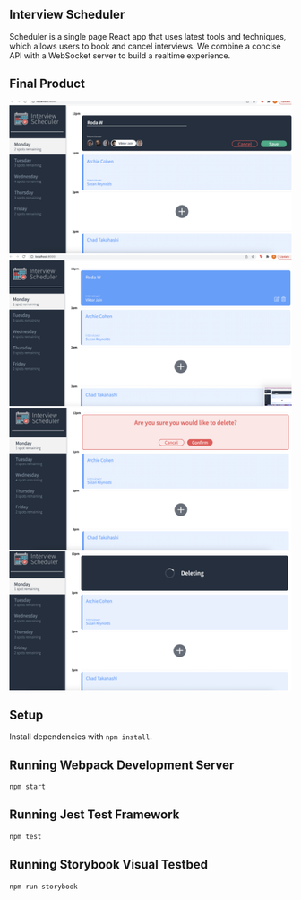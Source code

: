 ## Interview Scheduler 

Scheduler is a single page React app that uses latest tools and techniques,  which allows users to book and cancel interviews. We combine a concise API with a WebSocket server to build a realtime experience.

## Final Product
!["Screenshot of the Homepage"](https://raw.githubusercontent.com/RodaW/Scheduler/42fd0e477fd4ff173bbafc71b7e40cf620740d94/public/images/Screen%20Shot%202022-02-01%20at%204.23.05%20PM.png)
!["Screenshot of Student Submission"](https://raw.githubusercontent.com/RodaW/Scheduler/42fd0e477fd4ff173bbafc71b7e40cf620740d94/public/images/Screen%20Shot%202022-02-01%20at%204.23.09%20PM.png)
!["Screenshot of Are you sure"](https://github.com/RodaW/Scheduler/blob/master/public/images/are%20you%20sure%20prompt.png?raw=true)
!["Screenshot of Deleting"](https://github.com/RodaW/Scheduler/blob/master/public/images/deleting%20prompt.png?raw=true)


## Setup

Install dependencies with `npm install`.

## Running Webpack Development Server

```sh
npm start
```

## Running Jest Test Framework

```sh
npm test
```

## Running Storybook Visual Testbed

```sh
npm run storybook
```

